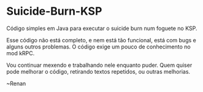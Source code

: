 # Suicide-Burn-KSP
Código simples em Java para executar o suicide burn num foguete no KSP.

Esse código não está completo, e nem está tão funcional, está com bugs e alguns outros problemas.
O código exige um pouco de conhecimento no mod kRPC.

Vou continuar mexendo e trabalhando nele enquanto puder.
Quem quiser pode melhorar o código, retirando textos repetidos, ou outras melhorias.

~Renan

